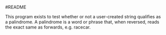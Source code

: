 #README

This program exists to test whether or not a user-created string qualifies as a
palindrome. A palindrome is a word or phrase that, when reversed, reads the exact
same as forwards, e.g. racecar.
